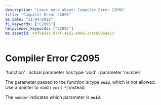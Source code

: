 ```yaml
---
description: "Learn more about: Compiler Error C2095"
title: "Compiler Error C2095"
ms.date: "11/04/2016"
f1_keywords: ["C2095"]
helpviewer_keywords: ["C2095"]
ms.assetid: 44f8ada1-974f-4e81-a408-33ac6695aa53
---
```

# Compiler Error C2095

'function' : actual parameter has type 'void' : parameter 'number'

The parameter passed to the function is type **`void`**, which is not allowed. Use a pointer to void ( `void *`) instead.

The `number` indicates which parameter is **`void`**.
